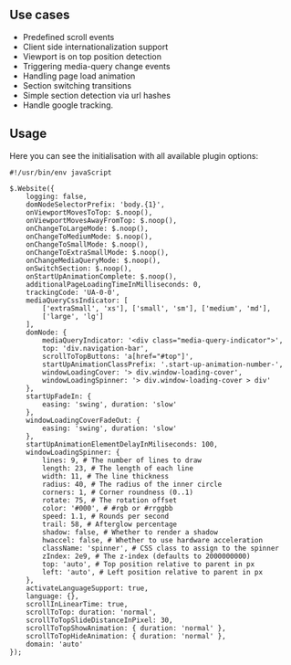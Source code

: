 <!-- !/usr/bin/env markdown
-*- coding: utf-8 -*- -->

<!-- region header

Copyright Torben Sickert 16.12.2012

License
-------

This library written by Torben Sickert stand under a creative commons naming
3.0 unported license. see http://creativecommons.org/licenses/by/3.0/deed.de

endregion -->

<!--|deDE:Einsatzmöglichkeiten-->
Use cases
---------

<ul>
    <li>Predefined scroll events<!--deDE:Vordefinierte Scroll-Events--></li>
    <li>
        Client side internationalization support
        <!--deDE:Klientseitiger Internationalisierungs-Support-->
    </li>
    <li>
        Viewport is on top position detection
        <!--deDE:
            Erkennung wenn der sichbare Bereich der Website am obigen Rand ist
            und setzten entsprechender Events
        -->
    </li>
    <li>
        Triggering media-query change events
        <!--deDE:
            Auslösen von definierten Events wenn media-querys im responsive
             Design gewechselt werden.
        -->
    </li>
    <li>
        Handling page load animation
        <!--deDE:
            Ermöglichen von Animationen während die Webanwendung im Hintergrund
            geladen wird.
        -->
    </li>
    <li>
        Section switching transitions
        <!--deDE:Animationen zum Übergang einzelner Sektionen-->
    </li>
    <li>
        Simple section detection via url hashes
        <!--deDE:Erkennung der aktuellen Sektion anhand url Hashes-->
    </li>
    <li>Handle google tracking.<!--deDE:Verbindung zu google tracking.--></li>
</ul>

<!--deDE:Verwendung-->
Usage
-----

Here you can see the initialisation with all available plugin options:
<!--deDE:
    Hier werden alle möglichen Optionen die beim Initialisieren des Plugins
    gesetzt werden können angegeben:
-->

    #!/usr/bin/env javaScript

    $.Website({
        logging: false,
        domNodeSelectorPrefix: 'body.{1}',
        onViewportMovesToTop: $.noop(),
        onViewportMovesAwayFromTop: $.noop(),
        onChangeToLargeMode: $.noop(),
        onChangeToMediumMode: $.noop(),
        onChangeToSmallMode: $.noop(),
        onChangeToExtraSmallMode: $.noop(),
        onChangeMediaQueryMode: $.noop(),
        onSwitchSection: $.noop(),
        onStartUpAnimationComplete: $.noop(),
        additionalPageLoadingTimeInMilliseconds: 0,
        trackingCode: 'UA-0-0',
        mediaQueryCssIndicator: [
            ['extraSmall', 'xs'], ['small', 'sm'], ['medium', 'md'],
            ['large', 'lg']
        ],
        domNode: {
            mediaQueryIndicator: '<div class="media-query-indicator">',
            top: 'div.navigation-bar',
            scrollToTopButtons: 'a[href="#top"]',
            startUpAnimationClassPrefix: '.start-up-animation-number-',
            windowLoadingCover: '> div.window-loading-cover',
            windowLoadingSpinner: '> div.window-loading-cover > div'
        },
        startUpFadeIn: {
            easing: 'swing', duration: 'slow'
        },
        windowLoadingCoverFadeOut: {
            easing: 'swing', duration: 'slow'
        },
        startUpAnimationElementDelayInMiliseconds: 100,
        windowLoadingSpinner: {
            lines: 9, # The number of lines to draw
            length: 23, # The length of each line
            width: 11, # The line thickness
            radius: 40, # The radius of the inner circle
            corners: 1, # Corner roundness (0..1)
            rotate: 75, # The rotation offset
            color: '#000', # #rgb or #rrggbb
            speed: 1.1, # Rounds per second
            trail: 58, # Afterglow percentage
            shadow: false, # Whether to render a shadow
            hwaccel: false, # Whether to use hardware acceleration
            className: 'spinner', # CSS class to assign to the spinner
            zIndex: 2e9, # The z-index (defaults to 2000000000)
            top: 'auto', # Top position relative to parent in px
            left: 'auto', # Left position relative to parent in px
        },
        activateLanguageSupport: true,
        language: {},
        scrollInLinearTime: true,
        scrollToTop: duration: 'normal',
        scrollToTopSlideDistanceInPixel: 30,
        scrollToTopShowAnimation: { duration: 'normal' },
        scrollToTopHideAnimation: { duration: 'normal' },
        domain: 'auto'
    });

<!-- region modline

vim: set tabstop=4 shiftwidth=4 expandtab:
vim: foldmethod=marker foldmarker=region,endregion:

endregion -->
